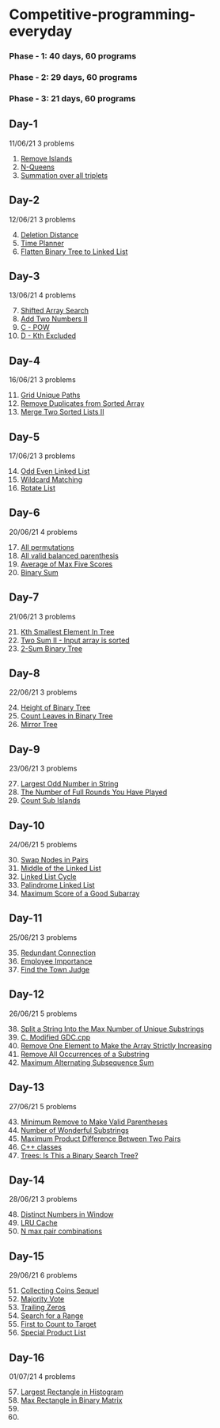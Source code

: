 # Competitive-programming-everyday
### Phase - 1: 40 days, 60 programs
### Phase - 2: 29 days, 60 programs
### Phase - 3: 21 days, 60 programs


## Day-1
11/06/21
3 problems

1. [Remove Islands](https://www.youtube.com/watch?v=4tYoVx0QoN0)
2. [N-Queens](https://leetcode.com/problems/n-queens/)
3. [Summation over all triplets](https://www.hackerearth.com/challenges/competitive/nokia-collegiate-code-warriors-hunt-2021/algorithm/find-it-5-16e2e6bd/)

## Day-2
12/06/21
3 problems

4. [Deletion Distance](https://www.pramp.com/challenge/61ojWAjLJbhob2nP2q1O)
5. [Time Planner](https://www.pramp.com/challenge/3QnxW6xoPLTNl5jX5Lg1)
6. [Flatten Binary Tree to Linked List](https://leetcode.com/problems/flatten-binary-tree-to-linked-list/)

## Day-3
13/06/21
4 problems

7. [Shifted Array Search](https://www.pramp.com/challenge/N5LYMbYzyOtbpovQoYPX)
8. [Add Two Numbers II](https://leetcode.com/problems/add-two-numbers-ii/)
9. [C - POW](https://atcoder.jp/contests/abc205/tasks/abc205_c)
10. [D - Kth Excluded](https://atcoder.jp/contests/abc205/tasks/abc205_d)

## Day-4
16/06/21
3 problems

11. [Grid Unique Paths](https://www.interviewbit.com/problems/grid-unique-paths/)
12. [Remove Duplicates from Sorted Array](https://www.interviewbit.com/problems/remove-duplicates-from-sorted-array/)
13. [Merge Two Sorted Lists II](https://www.interviewbit.com/problems/merge-two-sorted-lists-ii/)

## Day-5
17/06/21
3 problems

14. [Odd Even Linked List](https://leetcode.com/problems/odd-even-linked-list/submissions/)
15. [Wildcard Matching](https://leetcode.com/problems/wildcard-matching/submissions/)
16. [Rotate List](https://leetcode.com/problems/rotate-list/submissions/)

## Day-6
20/06/21
4 problems

17. [All permutations](https://codedrills.io/problems/all-permutations)
18. [All valid balanced parenthesis](https://codedrills.io/problems/all-valid-balanced-parenthesis)
19. [Average of Max Five Scores](https://codedrills.io/problems/average-of-max-five-scores)
20. [Binary Sum](https://codedrills.io/problems/binary-sum)

## Day-7
21/06/21
3 problems

21. [Kth Smallest Element In Tree](https://www.interviewbit.com/problems/kth-smallest-element-in-tree/)
22. [Two Sum II - Input array is sorted](https://leetcode.com/problems/two-sum-ii-input-array-is-sorted/)
23. [2-Sum Binary Tree](https://www.interviewbit.com/problems/2sum-binary-tree/)

## Day-8
22/06/21
3 problems

24. [Height of Binary Tree](https://practice.geeksforgeeks.org/problems/height-of-binary-tree/1)
25. [Count Leaves in Binary Tree](https://practice.geeksforgeeks.org/problems/count-leaves-in-binary-tree/1)
26. [Mirror Tree](https://practice.geeksforgeeks.org/problems/mirror-tree/1#)

## Day-9
23/06/21
3 problems

27. [Largest Odd Number in String](https://leetcode.com/contest/weekly-contest-246/problems/largest-odd-number-in-string/)
28. [The Number of Full Rounds You Have Played](https://leetcode.com/contest/weekly-contest-246/problems/the-number-of-full-rounds-you-have-played/)
29. [Count Sub Islands](https://leetcode.com/contest/weekly-contest-246/problems/count-sub-islands/)

## Day-10
24/06/21
5 problems

30. [Swap Nodes in Pairs](https://leetcode.com/problems/swap-nodes-in-pairs/)
31. [Middle of the Linked List](https://leetcode.com/problems/middle-of-the-linked-list/)
32. [Linked List Cycle](https://leetcode.com/problems/linked-list-cycle/)
33. [Palindrome Linked List](https://leetcode.com/problems/palindrome-linked-list/)
34. [Maximum Score of a Good Subarray](https://leetcode.com/problems/maximum-score-of-a-good-subarray/)

## Day-11
25/06/21
3 problems

35. [Redundant Connection](https://leetcode.com/explore/challenge/card/june-leetcoding-challenge-2021/606/week-4-june-22nd-june-28th/3791/)
36. [Employee Importance](https://leetcode.com/problems/employee-importance/)
37. [Find the Town Judge](https://leetcode.com/problems/find-the-town-judge/)

## Day-12
26/06/21
5 problems

38. [Split a String Into the Max Number of Unique Substrings](https://leetcode.com/problems/split-a-string-into-the-max-number-of-unique-substrings/)
39. [C. Modified GDC.cpp](https://codeforces.com/problemset/problem/75/C)
40. [Remove One Element to Make the Array Strictly Increasing](https://leetcode.com/contest/biweekly-contest-55/problems/remove-one-element-to-make-the-array-strictly-increasing/)
41. [Remove All Occurrences of a Substring](https://leetcode.com/contest/biweekly-contest-55/problems/remove-all-occurrences-of-a-substring/)
42. [Maximum Alternating Subsequence Sum](https://leetcode.com/contest/biweekly-contest-55/problems/maximum-alternating-subsequence-sum/)

## Day-13
27/06/21
5 problems

43. [Minimum Remove to Make Valid Parentheses](https://leetcode.com/problems/minimum-remove-to-make-valid-parentheses/)
44. [Number of Wonderful Substrings](https://leetcode.com/contest/weekly-contest-247/problems/number-of-wonderful-substrings/)
45. [Maximum Product Difference Between Two Pairs](https://leetcode.com/contest/weekly-contest-247/problems/maximum-product-difference-between-two-pairs/)
46. [C++ classes](https://www.javatpoint.com/cpp-this-pointer)
47. [Trees: Is This a Binary Search Tree?](https://www.hackerrank.com/challenges/ctci-is-binary-search-tree/problem?h_l=interview&playlist_slugs%5B%5D=interview-preparation-kit&playlist_slugs%5B%5D=trees)

## Day-14
28/06/21
3 problems

48. [Distinct Numbers in Window](https://www.interviewbit.com/old/problems/distinct-numbers-in-window/)
49. [LRU Cache](interviewbit.com/old/problems/lru-cache/)
50. [N max pair combinations](https://www.interviewbit.com/old/problems/n-max-pair-combinations/)

## Day-15
29/06/21
6 problems

51. [Collecting Coins Sequel](https://binarysearch.com/problems/Collecting-Coins-Sequel)
52. [Majority Vote](https://binarysearch.com/problems/Majority-Vote)
53. [Trailing Zeros](https://binarysearch.com/problems/Trailing-Zeros)
54. [Search for a Range](https://www.interviewbit.com/old/problems/search-for-a-range/)
55. [First to Count to Target](https://binarysearch.com/problems/First-to-Count-to-Target)
56. [Special Product List](https://binarysearch.com/problems/Special-Product-List)

## Day-16
01/07/21
4 problems

57. [Largest Rectangle in Histogram](https://leetcode.com/problems/largest-rectangle-in-histogram/)
58. [Max Rectangle in Binary Matrix](https://www.interviewbit.com/old/problems/max-rectangle-in-binary-matrix/)
59. []()
60. []()